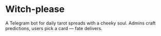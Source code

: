 # Witch-please
A Telegram bot for daily tarot spreads with a cheeky soul. Admins craft predictions, users pick a card — fate delivers.
